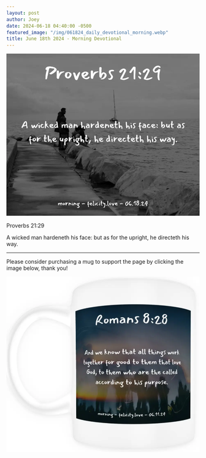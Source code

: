 ```yaml
---
layout: post
author: Joey
date: 2024-06-18 04:40:00 -0500
featured_image: "/img/061824_daily_devotional_morning.webp"
title: June 18th 2024 - Morning Devotional
---
```


[![June 18th 2024 - Morning Devotional](/img/061824_daily_devotional_morning.webp)](/img/061824_daily_devotional_morning.webp)

Proverbs 21:29

A wicked man hardeneth his face: but as for the upright, he directeth his way.

<hr>

Please consider purchasing a mug to support the page by clicking the image below, thank you!

[![June 18th 2024 - Morning Devotional - Mug](/img/mugs/061124_morning_mug.webp)](https://www.joeybrinkman.com/shop)